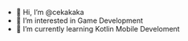 - 👋 Hi, I’m @cekakaka
- 👀 I’m interested in Game Development
- 🌱 I’m currently learning Kotlin Mobile Develoment

<!---
cekakaka/cekakaka is a ✨ special ✨ repository because its `README.md` (this file) appears on your GitHub profile.
You can click the Preview link to take a look at your changes.
--->
